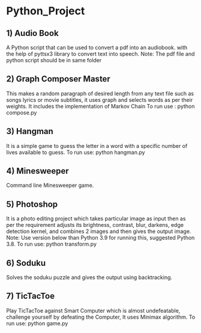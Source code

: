 # Python_Project

## 1) Audio Book
A Python script that can be used to convert a pdf into an audiobook.
with the help of pyttsx3 library to convert text into speech.
Note: The pdf file and python script should be in same folder

## 2) Graph Composer Master
This makes a random paragraph of desired length from any text file such as songs lyrics or movie subtitles, it uses graph and selects words as per their weights. It includes the implementation of Markov Chain
To run use : python compose.py

## 3) Hangman
It is a simple game to guess the letter in a word with a specific number of lives available to guess.
To run use: python hangman.py

## 4) Minesweeper
Command line Minesweeper game.

## 5) Photoshop
It is a photo editing project which takes particular image as input then as per the requirement adjusts its brightness, contrast, blur, darkens, edge detection kernel, and combines 2 images and then gives the output image.
Note: Use version below than Python 3.9 for running this, suggested Python 3.8.
To run use: python transform.py

## 6) Soduku
Solves the soduku puzzle and gives the output using backtracking.

## 7) TicTacToe
Play TicTacToe against Smart Computer which is almost undefeatable, challenge yourself by defeating the Computer, It uses Minimax algorithm.
To run use: python game.py
